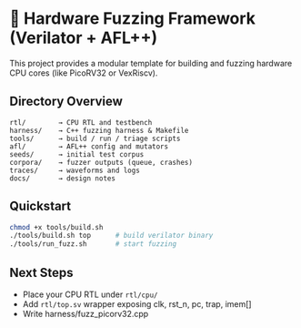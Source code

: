 # 🧠 Hardware Fuzzing Framework (Verilator + AFL++)

This project provides a modular template for building and fuzzing hardware CPU cores (like PicoRV32 or VexRiscv).

## Directory Overview
```
rtl/        → CPU RTL and testbench
harness/    → C++ fuzzing harness & Makefile
tools/      → build / run / triage scripts
afl/        → AFL++ config and mutators
seeds/      → initial test corpus
corpora/    → fuzzer outputs (queue, crashes)
traces/     → waveforms and logs
docs/       → design notes
```

## Quickstart
```bash
chmod +x tools/build.sh
./tools/build.sh top      # build verilator binary
./tools/run_fuzz.sh       # start fuzzing
```

## Next Steps
- Place your CPU RTL under `rtl/cpu/`
- Add `rtl/top.sv` wrapper exposing clk, rst_n, pc, trap, imem[]
- Write harness/fuzz_picorv32.cpp
